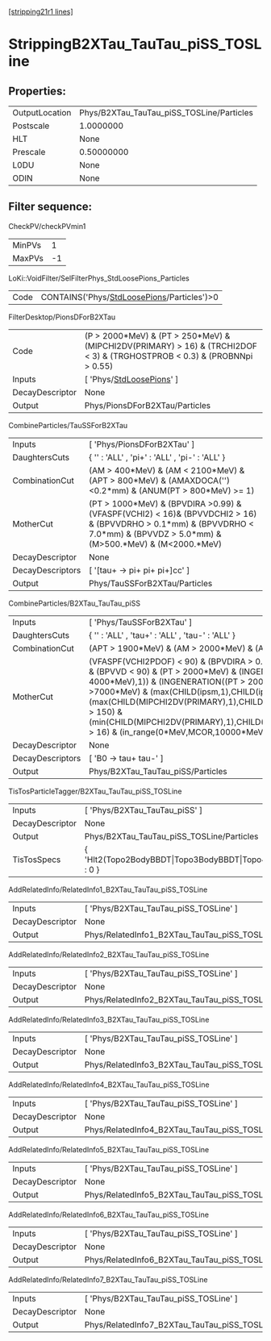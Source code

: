 [[stripping21r1 lines]](./stripping21r1-index)

# StrippingB2XTau_TauTau_piSS_TOSLine

## Properties:

|                |                                           |
|----------------|-------------------------------------------|
| OutputLocation | Phys/B2XTau_TauTau_piSS_TOSLine/Particles |
| Postscale      | 1.0000000                                 |
| HLT            | None                                      |
| Prescale       | 0.50000000                                |
| L0DU           | None                                      |
| ODIN           | None                                      |

## Filter sequence:

CheckPV/checkPVmin1

|        |     |
|--------|-----|
| MinPVs | 1   |
| MaxPVs | -1  |

LoKi::VoidFilter/SelFilterPhys_StdLoosePions_Particles

|      |                                                                                              |
|------|----------------------------------------------------------------------------------------------|
| Code | CONTAINS('Phys/[StdLoosePions](./stripping21r1-commonparticles-stdloosepions)/Particles')\>0 |

FilterDesktop/PionsDForB2XTau

|                 |                                                                                                                                 |
|-----------------|---------------------------------------------------------------------------------------------------------------------------------|
| Code            | (P \> 2000\*MeV) & (PT \> 250\*MeV) & (MIPCHI2DV(PRIMARY) \> 16) & (TRCHI2DOF \< 3) & (TRGHOSTPROB \< 0.3) & (PROBNNpi \> 0.55) |
| Inputs          | [ 'Phys/[StdLoosePions](./stripping21r1-commonparticles-stdloosepions)' ]                                                     |
| DecayDescriptor | None                                                                                                                            |
| Output          | Phys/PionsDForB2XTau/Particles                                                                                                  |

CombineParticles/TauSSForB2XTau

|                  |                                                                                                                                                                                          |
|------------------|------------------------------------------------------------------------------------------------------------------------------------------------------------------------------------------|
| Inputs           | [ 'Phys/PionsDForB2XTau' ]                                                                                                                                                             |
| DaughtersCuts    | { '' : 'ALL' , 'pi+' : 'ALL' , 'pi-' : 'ALL' }                                                                                                                                           |
| CombinationCut   | (AM \> 400\*MeV) & (AM \< 2100\*MeV) & (APT \> 800\*MeV) & (AMAXDOCA('') \<0.2\*mm) & (ANUM(PT \> 800\*MeV) \>= 1)                                                                       |
| MotherCut        | (PT \> 1000\*MeV) & (BPVDIRA \>0.99) & (VFASPF(VCHI2) \< 16)& (BPVVDCHI2 \> 16) & (BPVVDRHO \> 0.1\*mm) & (BPVVDRHO \< 7.0\*mm) & (BPVVDZ \> 5.0\*mm) & (M\>500.\*MeV) & (M\<2000.\*MeV) |
| DecayDescriptor  | None                                                                                                                                                                                     |
| DecayDescriptors | [ '[tau+ -\> pi+ pi+ pi+]cc' ]                                                                                                                                                       |
| Output           | Phys/TauSSForB2XTau/Particles                                                                                                                                                            |

CombineParticles/B2XTau_TauTau_piSS

|                  |                                                                                                                                                                                                                                                                                                                                                                                                                                         |
|------------------|-----------------------------------------------------------------------------------------------------------------------------------------------------------------------------------------------------------------------------------------------------------------------------------------------------------------------------------------------------------------------------------------------------------------------------------------|
| Inputs           | [ 'Phys/TauSSForB2XTau' ]                                                                                                                                                                                                                                                                                                                                                                                                             |
| DaughtersCuts    | { '' : 'ALL' , 'tau+' : 'ALL' , 'tau-' : 'ALL' }                                                                                                                                                                                                                                                                                                                                                                                        |
| CombinationCut   | (APT \> 1900\*MeV) & (AM \> 2000\*MeV) & (AM \< 7000\*MeV)                                                                                                                                                                                                                                                                                                                                                                              |
| MotherCut        | (VFASPF(VCHI2PDOF) \< 90) & (BPVDIRA \> 0.99) & (BPVVDCHI2 \> 225) & (BPVVD \< 90) & (PT \> 2000\*MeV) & (INGENERATION((PT \> 4000\*MeV),1)) & (INGENERATION((PT \> 2000\*MeV),2)) & (sumpt \>7000\*MeV) & (max(CHILD(ipsm,1),CHILD(ipsm,2)) \> 20) & (max(CHILD(MIPCHI2DV(PRIMARY),1),CHILD(MIPCHI2DV(PRIMARY),2)) \> 150) & (min(CHILD(MIPCHI2DV(PRIMARY),1),CHILD(MIPCHI2DV(PRIMARY),2)) \> 16) & (in_range(0\*MeV,MCOR,10000\*MeV)) |
| DecayDescriptor  | None                                                                                                                                                                                                                                                                                                                                                                                                                                    |
| DecayDescriptors | [ 'B0 -\> tau+ tau-' ]                                                                                                                                                                                                                                                                                                                                                                                                                |
| Output           | Phys/B2XTau_TauTau_piSS/Particles                                                                                                                                                                                                                                                                                                                                                                                                       |

TisTosParticleTagger/B2XTau_TauTau_piSS_TOSLine

|                 |                                                                            |
|-----------------|----------------------------------------------------------------------------|
| Inputs          | [ 'Phys/B2XTau_TauTau_piSS' ]                                            |
| DecayDescriptor | None                                                                       |
| Output          | Phys/B2XTau_TauTau_piSS_TOSLine/Particles                                  |
| TisTosSpecs     | { 'Hlt2(Topo2BodyBBDT\|Topo3BodyBBDT\|Topo4BodyBBDT).\*Decision%TOS' : 0 } |

AddRelatedInfo/RelatedInfo1_B2XTau_TauTau_piSS_TOSLine

|                 |                                                        |
|-----------------|--------------------------------------------------------|
| Inputs          | [ 'Phys/B2XTau_TauTau_piSS_TOSLine' ]                |
| DecayDescriptor | None                                                   |
| Output          | Phys/RelatedInfo1_B2XTau_TauTau_piSS_TOSLine/Particles |

AddRelatedInfo/RelatedInfo2_B2XTau_TauTau_piSS_TOSLine

|                 |                                                        |
|-----------------|--------------------------------------------------------|
| Inputs          | [ 'Phys/B2XTau_TauTau_piSS_TOSLine' ]                |
| DecayDescriptor | None                                                   |
| Output          | Phys/RelatedInfo2_B2XTau_TauTau_piSS_TOSLine/Particles |

AddRelatedInfo/RelatedInfo3_B2XTau_TauTau_piSS_TOSLine

|                 |                                                        |
|-----------------|--------------------------------------------------------|
| Inputs          | [ 'Phys/B2XTau_TauTau_piSS_TOSLine' ]                |
| DecayDescriptor | None                                                   |
| Output          | Phys/RelatedInfo3_B2XTau_TauTau_piSS_TOSLine/Particles |

AddRelatedInfo/RelatedInfo4_B2XTau_TauTau_piSS_TOSLine

|                 |                                                        |
|-----------------|--------------------------------------------------------|
| Inputs          | [ 'Phys/B2XTau_TauTau_piSS_TOSLine' ]                |
| DecayDescriptor | None                                                   |
| Output          | Phys/RelatedInfo4_B2XTau_TauTau_piSS_TOSLine/Particles |

AddRelatedInfo/RelatedInfo5_B2XTau_TauTau_piSS_TOSLine

|                 |                                                        |
|-----------------|--------------------------------------------------------|
| Inputs          | [ 'Phys/B2XTau_TauTau_piSS_TOSLine' ]                |
| DecayDescriptor | None                                                   |
| Output          | Phys/RelatedInfo5_B2XTau_TauTau_piSS_TOSLine/Particles |

AddRelatedInfo/RelatedInfo6_B2XTau_TauTau_piSS_TOSLine

|                 |                                                        |
|-----------------|--------------------------------------------------------|
| Inputs          | [ 'Phys/B2XTau_TauTau_piSS_TOSLine' ]                |
| DecayDescriptor | None                                                   |
| Output          | Phys/RelatedInfo6_B2XTau_TauTau_piSS_TOSLine/Particles |

AddRelatedInfo/RelatedInfo7_B2XTau_TauTau_piSS_TOSLine

|                 |                                                        |
|-----------------|--------------------------------------------------------|
| Inputs          | [ 'Phys/B2XTau_TauTau_piSS_TOSLine' ]                |
| DecayDescriptor | None                                                   |
| Output          | Phys/RelatedInfo7_B2XTau_TauTau_piSS_TOSLine/Particles |
